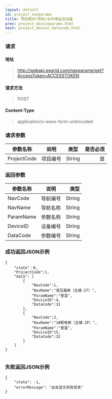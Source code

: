 ```yaml
---
layout: default
id: project_navparams
title: 项目房间(导航)与环境监测设备
prev: project_deviceparams.html
next: project_device_datacode.html
---
```


### 请求
#### 地址
> http://webapi.eegrid.com/navparame/get?AccessToken=ACCESSTOKEN

#### 请求方法
> POST

#### Content-Type
> application/x-www-form-urlencoded

### 请求参数
| 参数名称        | 说明           | 类型  |   是否必须  |
| ------------- |:-------------:|:------:|-----:|
| ProjectCode      | 项目编号 | String |  是   |

### 返回参数
| 参数名称        | 说明           | 类型  |
| ------------- |:-------------:| -----:|
| NavCode      | 导航编号 | String |
| NavName      | 导航名称      | String |
| ParamName      | 参数名称 | String |
| DeviceID      | 设备编号      | String |
| DataCode        | 参数编号 | String |

### 成功返回JSON示例
```
{
    "state"：0,
    "ProjectCode":1,
    "data": [
        {
            "NavCode":1,
            "NavName":"变压器房（主楼-2f）",
            "ParamName":"室温",
            "DeviceID":4,
            "DataCode":31
        },
        {
            "NavCode":2,
            "NavName":"1#配电房（主楼-2F）",
            "ParamName":"室温",
            "DeviceID"15,
            "DataCode":32
        }
    ]
}


```

### 失败返回JSON示例 
```
{
    "state": -1,
    "errorMessage": "此处显示失败信息"
}
```
